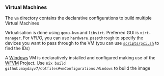 ### Virtual Machines
The `vm` directory contains the declarative configurations to build multiple Virtual Machines

Virtualisation is done using `qemu-kvm` and `libvirt`. Preferred GUI is `virt-manager`. For VFI/O, you can use `hardware.passthrough` to specify the devices you want to pass through to the VM (you can use [`scripts/pci.sh`](../../scripts/pci.sh) to find the IDs)

A [Windows](./Windows.nix) VM is declaratively installed and configured making use of the [WFVM](https://git.m-labs.hk/M-Labs/wfvm) Project. Use `nix build github:maydayv7/dotfiles#vmConfigurations.Windows` to build the image